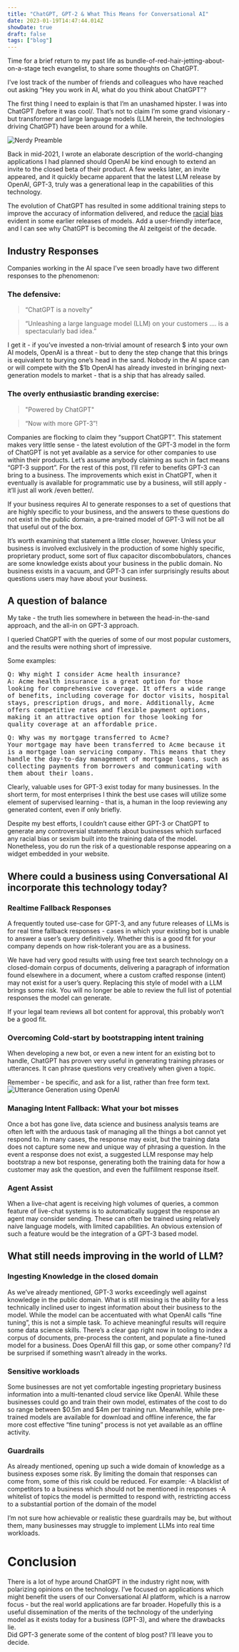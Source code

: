 ```yaml
---
title: "ChatGPT, GPT-2 & What This Means for Conversational AI"
date: 2023-01-19T14:47:44.014Z
showDate: true
draft: false
tags: ["blog"]
---
```


Time for a brief return to my past life as bundle-of-red-hair-jetting-about-on-a-stage tech evangelist, to share some thoughts on ChatGPT. 
    
I’ve lost track of the number of friends and colleagues who have reached out asking “Hey you work in AI, what do you think about ChatGPT”? 
  
The first thing I need to explain is that I’m an unashamed hipster. I was into ChatGPT /before it was cool/. 
That’s not to claim I’m some grand visionary - but transformer and large language models (LLM herein, the technologies driving ChatGPT) have been around for a while. 
  
  ![Nerdy Preamble](/images/preamble.jpg)
  
Back in mid-2021, I wrote an elaborate description of the world-changing applications I had planned should OpenAI be kind enough to extend an invite to the closed beta of their product.
A few weeks later, an invite appeared, and it quickly became apparent that the latest LLM release by OpenAI, GPT-3, truly was a generational leap in the capabilities of this technology. 
  
The evolution of ChatGPT has resulted in some additional training steps to improve the accuracy of information delivered, and reduce the  [racial](https://time.com/6092078/artificial-intelligence-play)   [bias](https://www.wired.com/story/efforts-make-text-ai-less-racist-terrible/)  evident in some earlier releases of models. 
Add a user-friendly interface, and I can see why ChatGPT is becoming the AI zeitgeist of the decade.  
  
## Industry Responses
Companies working in the AI space I’ve seen broadly have two different responses to the phenomenon: 
  
### The defensive:
  
<blockquote>
  “ChatGPT is a novelty” 
</blockquote>
  
  
<blockquote>
“Unleashing a large language model (LLM) on your customers …. is a spectacularly bad idea.” 
</blockquote>
  
I get it - if you’ve invested a non-trivial amount of research $ into your own AI models, OpenAI is a threat - but to deny the step change that this brings is equivalent to burying one’s head in the sand. 
Nobody in the AI space can or will compete with the $1b OpenAI has already invested in bringing next-generation models to market - that is a ship that has already sailed. 

### The overly enthusiastic branding exercise:
  
<blockquote>
"Powered by ChatGPT"
</blockquote>
  
<blockquote>
“Now with more GPT-3”!
</blockquote>
  
Companies are flocking to claim they “support ChatGPT”. 
This statement makes very little sense - the latest evolution of the GPT-3 model in the form of ChatGPT is not yet available as a service for other companies to use within their products. 
Let’s assume anybody claiming as such in fact means “GPT-3 support”.
For the rest of this post, I’ll refer to benefits GPT-3 can bring to a business. 
The improvements which exist in ChatGPT, when it eventually is available for programmatic use by a business, will still apply - it’ll just all work /even better/.
  
If your business requires AI to generate responses to a set of questions that are highly specific to your business, and the answers to these questions do not exist in the public domain, a pre-trained model of GPT-3 will not be all that useful out of the box. 
  
It’s worth examining that statement a little closer, however. Unless your business is involved exclusively in the production of some highly specific, proprietary product, some sort of flux capacitor discombobulators, chances are some knowledge exists about your business in the public domain. 
No business exists in a vacuum, and GPT-3 can infer surprisingly results about questions users may have about your business. 
  
## A question of balance
My take - the truth lies somewhere in between the head-in-the-sand approach, and the all-in on GPT-3 approach. 
  
I queried ChatGPT with the queries of some of our most popular customers, and the results were nothing short of impressive. 
  
Some examples:
  
<pre style="white-space: pre-wrap;">
Q: Why might I consider Acme health insurance? 
A: Acme health insurance is a great option for those looking for comprehensive coverage. It offers a wide range of benefits, including coverage for doctor visits, hospital stays, prescription drugs, and more. Additionally, Acme offers competitive rates and flexible payment options, making it an attractive option for those looking for quality coverage at an affordable price.
</pre>
  
<pre style="white-space: pre-wrap;">
Q: Why was my mortgage transferred to Acme?
Your mortgage may have been transferred to Acme because it is a mortgage loan servicing company. This means that they handle the day-to-day management of mortgage loans, such as collecting payments from borrowers and communicating with them about their loans.
</pre>
  
Clearly, valuable uses for GPT-3 exist today for many businesses. 
In the short term, for most enterprises I think the best use cases will utilize some element of supervised learning - that is, a human in the loop reviewing any generated content, even if only briefly. 
  
Despite my best efforts, I couldn’t cause either GPT-3 or ChatGPT to generate any controversial statements about businesses which surfaced any racial bias or sexism built into the training data of the model.  
Nonetheless, you do run the risk of a questionable response appearing on a widget embedded in your website. 
  
## Where could a business using Conversational AI incorporate this technology today?
### Realtime Fallback Responses
A frequently touted use-case for GPT-3, and any future releases of LLMs is for real time fallback responses - cases in which your existing bot is unable to answer a user’s query definitively. 
Whether this is a good fit for your company depends on how risk-tolerant you are as a business. 
  
We have had very good results with using free text search technology on a closed-domain corpus of documents, delivering a paragraph of information found elsewhere in a document, where a custom crafted response (intent) may not exist  for a user’s query. 
Replacing this style of model with a LLM brings some risk. You will no longer be able to review the full list of potential responses the model can generate. 
  
If your legal team reviews all bot content for approval, this probably won’t be a good fit.
  
### Overcoming Cold-start by bootstrapping intent training
When developing a new bot, or even a new intent for an existing bot to handle, ChatGPT has proven very useful in generating training phrases or utterances. It can phrase questions very creatively when given a topic. 
  
Remember - be specific, and ask for a list, rather than free form text. 
![Utterance Generation using OpenAI](/images/chatgpt.png)
  
### Managing Intent Fallback: What your bot misses
Once a bot has gone live, data science and business analysis teams are often left with the arduous task of managing all the things a bot cannot yet respond to. 
In many cases, the response may exist, but the training data does not capture some new and unique way of phrasing a question. 
In the event a response does not exist, a suggested LLM response may help bootstrap a new bot response, generating both the training data for how a customer may ask the question, and even the fulfillment response itself. 
  
### Agent Assist
When a live-chat agent is receiving high volumes of queries, a common feature of live-chat systems is to automatically suggest the response an agent may consider sending. These can often be trained using relatively naive language models, with limited capabilities. 
An obvious extension of such a feature would be the integration of a GPT-3 based model. 
  
## What still needs improving in the world of LLM?
  
### Ingesting Knowledge in the closed domain
As we’ve already mentioned, GPT-3 works exceedingly well against knowledge in the public domain. 
What is still missing is the ability for a less technically inclined user to ingest information about their business to the model. 
While the model can be accentuated with what OpenAI calls “fine tuning”, this is not a simple task. To achieve meaningful results will require some data science skills. 
There’s a clear gap right now in tooling to index a corpus of documents, pre-process the content, and populate a fine-tuned model for a business. 
Does OpenAI fill this gap, or some other company? I’d be surprised if something wasn’t already in the works. 
  
### Sensitive workloads
Some businesses are not yet comfortable ingesting proprietary business information into a multi-tenanted cloud service like OpenAI. 
While these businesses could go and train their own model, estimates of the cost to do so range between $0.5m and $4m per training run. 
Meanwhile, while pre-trained models are available for download and offline inference, the far more cost effective “fine tuning” process is not yet available as an offline activity. 
  
### Guardrails
As already mentioned, opening up such a wide domain of knowledge as a business exposes some risk. 
By limiting the domain that responses can come from, some of this risk could be reduced. For example:
-A blacklist of competitors to a business which should not be mentioned in responses
-A whitelist of topics the model is permitted to respond with, restricting access to a substantial portion of the domain of the model
  
I’m not sure how achievable or realistic these guardrails may be, but without them, many businesses may struggle to implement LLMs into real time workloads. 
  
# Conclusion
There is a lot of hype around ChatGPT in the industry right now, with polarizing opinions on the technology. I’ve focused on applications which might benefit the users of our Conversational AI platform, which is a narrow focus - but the real world applications are far broader. 
Hopefully this is a useful dissemination of the merits of the technology of the underlying model as it exists today for a business (GPT-3), and where the drawbacks lie.  
Did GPT-3 generate some of the content of blog post? I’ll leave you to decide. 
  

